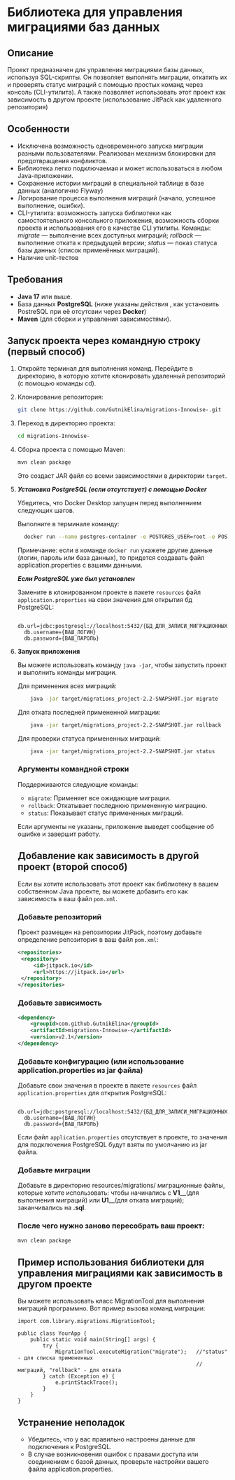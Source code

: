 # Библиотека для управления миграциями баз данных

## Описание
Проект предназначен для управления миграциями базы данных, используя SQL-скрипты. Он позволяет выполнять миграции, откатить их и проверять статус 
миграций с помощью простых команд через консоль (CLI-утилита). А также позволяет использовать этот проект как зависимость в другом проекте (использование JitPack как удаленного репозитория)

## Особенности

- Исключена возможность одновременного запуска миграции разными пользователями. Реализован механизм блокировки для предотвращения конфликтов.
- Библиотека легко подключаемая и может использоваться в любом Java-приложении.
- Сохранение истории миграций в специальной таблице в базе данных (аналогично Flyway)
- Логирование процесса выполнения миграций (начало, успешное выполнение, ошибки).
- CLI-утилита: возможность запуска библиотеки как самостоятельного консольного приложения, возможность сборки проекта и использования его в качестве CLI утилиты.
   Команды: *migrate* — выполнение всех доступных миграций; *rollback* — выполнение отката к предыдущей версии; *status* — показ статуса базы данных (список применённых миграций).
- Наличие unit-тестов

## Требования

- **Java 17** или выше.
- База данных **PostgreSQL** (ниже указаны действия , как установить PostreSQL при её отсутсвии через **Docker**)
- **Maven** (для сборки и управления зависимостями).

## Запуск проекта через командную строку (первый способ)

1. Откройте терминал для выполнения команд. Перейдите в директорию, в которую хотите клонировать удаленный репозиторий (с помощью команды cd).

2. Клонирование репозитория:
   ```bash
   git clone https://github.com/GutnikElina/migrations-Innowise-.git

3. Переход в директорию проекта:
   ```bash
   cd migrations-Innowise-

4. Сборка проекта с помощью Maven:
   ```bash
   mvn clean package
   ```
   Это создаст JAR файл со всеми зависимостями в директории `target`.
   
5. ***Установка PostgreSQL (если отсутствует) с помощью Docker***

   Убедитесь, что Docker Desktop запущен перед выполнением следующих шагов.

   Выполните в терминале команду:
   ```bash
     docker run --name postgres-container -e POSTGRES_USER=root -e POSTGRES_PASSWORD=root -e POSTGRES_DB=migrations_db -p 5432:5432 -d postgres
   ```
   Примечание: если в команде ```docker run``` укажете другие данные (логин, пароль или база данных), то придется создавать файл application.properties с вашими данными.

    ***Если PostgreSQL уже был установлен***

   Замените в клонированном проекте в пакете ```resources``` файл ```application.properties``` на свои значения для открытия бд PostgreSQL:
   ```
     db.url=jdbc:postgresql://localhost:5432/{БД_ДЛЯ_ЗАПИСИ_МИГРАЦИОННЫХ_ФАЙЛОВ}
     db.username={ВАШ_ЛОГИН}
     db.password={ВАШ_ПАРОЛЬ}
   ```
   
6. **Запуск приложения**
      
   Вы можете использовать команду `java -jar`, чтобы запустить проект и выполнить команды миграции.

   Для применения всех миграций:

   ```bash
       java -jar target/migrations_project-2.2-SNAPSHOT.jar migrate
   ```

   Для отката последней примененной миграции:

   ```bash
       java -jar target/migrations_project-2.2-SNAPSHOT.jar rollback
   ```

   Для проверки статуса примененных миграций:

   ```bash
       java -jar target/migrations_project-2.2-SNAPSHOT.jar status
   ```
   ### Аргументы командной строки

   Поддерживаются следующие команды:

   - `migrate`: Применяет все ожидающие миграции.
   - `rollback`: Откатывает последнюю примененную миграцию.
   - `status`: Показывает статус примененных миграций.

   Если аргументы не указаны, приложение выведет сообщение об ошибке и завершит работу.

   ## Добавление как зависимость в другой проект (второй способ)
   Если вы хотите использовать этот проект как библиотеку в вашем собственном Java проекте, вы можете добавить его как зависимость в ваш файл `pom.xml`.

   ### Добавьте репозиторий

   Проект размещен на репозитории JitPack, поэтому добавьте определение репозитория в ваш файл `pom.xml`:

   ```xml
   <repositories>
    <repository>
        <id>jitpack.io</id>
        <url>https://jitpack.io</url>
    </repository>
   </repositories>
   ```

   ### Добавьте зависимость
   
   ```xml
   <dependency>
       <groupId>com.github.GutnikElina</groupId>
       <artifactId>migrations-Innowise-</artifactId>
       <version>v2.1</version>
   </dependency>
   ```

   ### Добавьте конфигурацию (или использование application.properties из jar файла)

   Добавьте свои значения в проекте в пакете ```resources``` файл ```application.properties``` для открытия PostgreSQL:
   ```
     db.url=jdbc:postgresql://localhost:5432/{БД_ДЛЯ_ЗАПИСИ_МИГРАЦИОННЫХ_ФАЙЛОВ}
     db.username={ВАШ_ЛОГИН}
     db.password={ВАШ_ПАРОЛЬ}
   ```
   Если файл ```application.properties``` отсутствует в проекте, то значения для подключения PostgreSQL будут взяты по умолчанию из jar файла.

   ### Добавьте миграции

   Добавьте в директорию resources/migrations/ миграционные файлы, которые хотите использовать:
   чтобы начинались с **V1__**(для выполнения миграций) или **U1__**(для отката миграций); заканчивались на **.sql**.

   ### После чего нужно заново пересобрать ваш проект:
   
   ```bash
   mvn clean package
   ```

   ## Пример использования библиотеки для управления миграциями как зависимость в другом проекте

   Вы можете использовать класс MigrationTool для выполнения миграций программно. Вот пример вызова команд миграции:
   ```
   import com.library.migrations.MigrationTool;

   public class YourApp {
       public static void main(String[] args) {
           try {
               MigrationTool.executeMigration("migrate");   //"status" - для списка примененных
                                                            //миграций, "rollback" - для отката
           } catch (Exception e) {
               e.printStackTrace();
           }
       }
   }
   ```

   ## Устранение неполадок

   - Убедитесь, что у вас правильно настроены данные для подключения к PostgreSQL.
   - В случае возникновения ошибок с правами доступа или соединением с базой данных, проверьте настройки вашего файла application.properties.
